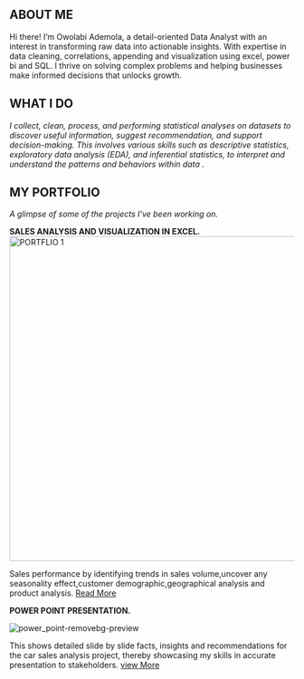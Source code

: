 <!--Section 1: Introduce your self-->
## ABOUT ME
Hi there! I’m Owolabi Ademola, a detail-oriented Data Analyst with an interest in transforming raw data into actionable insights. With expertise in data cleaning, correlations, appending and visualization using excel, power bi and SQL. I thrive on solving complex problems and helping businesses make informed decisions that unlocks growth.
<!--Mention your top/relevant skills here - core and soft skills-->
## WHAT I DO
*I  collect, clean, process, and performing statistical analyses on  datasets to discover useful information, suggest recommendation, and support decision-making. This involves various skills such as descriptive statistics, exploratory data analysis (EDA), and inferential statistics, to interpret and understand the patterns and behaviors within data .*
<!--Section 2: List 3-4 key projects-->
## MY PORTFOLIO 

*A glimpse of some of the projects I've been working on.*


**SALES ANALYSIS AND VISUALIZATION IN EXCEL.**
<img width="574" alt="PORTFLIO 1" src="https://github.com/user-attachments/assets/646d2466-7463-499d-94e0-99f7496b8fd8">

Sales performance by identifying trends in sales volume,uncover any seasonality effect,customer demographic,geographical analysis and product analysis.
[Read More](https://www.linkedin.com/pulse/car-sales-analysis-year-2020-vantage-cars-ltd-owolabi-ademola-tt3df)


**POWER POINT PRESENTATION.**

![power_point-removebg-preview](https://github.com/user-attachments/assets/a94bee7f-cad5-470b-9a57-cf662bc7f2ef)

This shows detailed slide by slide facts, insights and recommendations for the car sales analysis project, thereby showcasing my skills in accurate presentation to stakeholders.
[view More](https://docs.google.com/presentation/d/1fFi1AXz3L8uCov9NjCvQN5Nl2SnzDp-t/edit?usp=drive_link&ouid=110029767479377009507&rtpof=true&sd=true)





